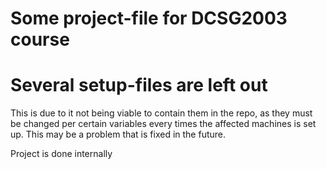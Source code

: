 # Some project-file for DCSG2003 course

# Several setup-files are left out 
This is due to it not being viable to contain them in the repo, as they must be changed per certain variables every times the affected machines is set up. This may be a problem that is fixed in the future.

Project is done internally